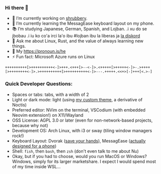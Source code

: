 ### Hi there 👋

- 🔭 I’m currently working on [shrubbery](https://github.com/mattfbacon/shrubbery).
- 🌱 I’m currently learning the MessagEase keyboard layout on my phone.
- 📚 I’m studying Japanese, German, Spanish, and Lojban. .i xu do se jbobau .i iu ko co'a irci la'o ibu #lojban ibu la liberas ja [la diskord](https://discord.gg/BVm4EYR)
- 💬 Ask me about Linux, Rust, and the value of always learning new things.
- ️🌈 My <https://pronoun.is/he>
- ⚡ Fun fact: Microsoft Azure runs on Linux

`++++++++++[>++++++++++<-]>+++.<+++[>--<-]>.<+++++[>+++++<-]>-.>++++[>++++++++<-]>.>++++++++++[>++++++++++<-]>---.+++++.<<+>[-]+++[<.>-]`

### Quick Developer Questions:

- Spaces or tabs: tabs, with a width of 2
- Light or dark mode: light (using [my custom theme](https://github.com/mattfbacon/vscode-theme), a derivative of Noctis)
- Preferred editor: NVim on the terminal, VSCodium (with embedded Neovim extension!) on X11/Wayland
- OSS License: AGPL 3.0 or later (even for non-network-based projects, because why not)
- Development OS: Arch Linux, with i3 or sway (tiling window managers rock!)
- Keyboard Layout: Dvorak ([save your hands](http://dvorak-keyboards.com/)), MessagEase ([actually designed for a phone](http://www.exideas.com/ME/me_faq.html))
- Shell: `fish`, then `bash`, then `zsh` (don't even talk to me about Nu)
- Okay, but if you had to choose, would you run MacOS or Windows? Windows, simply for its larger marketshare. I expect I would spend most of my time inside WSL...
